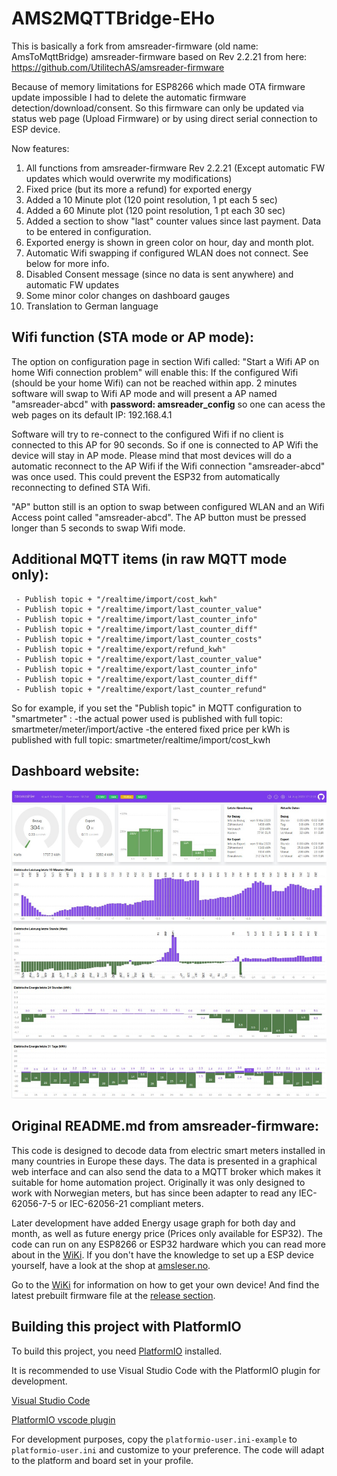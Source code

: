 # AMS2MQTTBridge-EHo
This is basically a fork from amsreader-firmware (old name: AmsToMqttBridge) amsreader-firmware based on Rev 2.2.21 from here: https://github.com/UtilitechAS/amsreader-firmware

Because of memory limitations for ESP8266 which made OTA firmware update impossible I had to delete the automatic firmware detection/download/consent. So this firmware can only be updated via status web page (Upload Firmware) or by using direct serial connection to ESP device.

Now features:
1) All functions from amsreader-firmware Rev 2.2.21 (Except automatic FW updates which would overwrite my modifications)
2) Fixed price (but its more a refund) for exported energy 
3) Added a 10 Minute plot (120 point resolution, 1 pt each 5 sec)
4) Added a 60 Minute plot (120 point resolution, 1 pt each 30 sec)
5) Added a section to show "last" counter values since last payment. Data to be entered in configuration.
6) Exported energy is shown in green color on hour, day and month plot.
7) Automatic Wifi swapping if configured WLAN does not connect. See below for more info.
8) Disabled Consent message (since no data is sent anywhere) and automatic FW updates
9) Some minor color changes on dashboard gauges
10) Translation to German language


## Wifi function (STA mode or AP mode):
The option on configuration page in section Wifi called:  "Start a Wifi AP on home Wifi connection problem" will enable this:
If the configured Wifi (should be your home Wifi) can not be reached within app. 2 minutes software will swap to Wifi AP mode and will present a AP named "amsreader-abcd" with **password: amsreader_config** so one can acess the web pages on its default IP: 192.168.4.1

Software will try to re-connect to the configured Wifi if no client is connected to this AP for 90 seconds. So if one is connected to AP Wifi the device will stay in AP mode. Please mind that most devices will do a automatic reconnect to the AP Wifi if the Wifi connection "amsreader-abcd" was once used. This could prevent the ESP32 from automatically reconnecting to defined STA Wifi.

"AP" button still is an option to swap between configured WLAN and an Wifi Access point called "amsreader-abcd". The AP button must be pressed longer than 5 seconds to swap Wifi mode.

## Additional MQTT items (in raw MQTT mode only):
	 - Publish topic + "/realtime/import/cost_kwh"
	 - Publish topic + "/realtime/import/last_counter_value"
	 - Publish topic + "/realtime/import/last_counter_info"
	 - Publish topic + "/realtime/import/last_counter_diff"
	 - Publish topic + "/realtime/import/last_counter_costs"
	 - Publish topic + "/realtime/export/refund_kwh"
	 - Publish topic + "/realtime/export/last_counter_value"
	 - Publish topic + "/realtime/export/last_counter_info"
	 - Publish topic + "/realtime/export/last_counter_diff"
	 - Publish topic + "/realtime/export/last_counter_refund"

So for example, if you set the "Publish topic" in MQTT configuration to "smartmeter" :
          -the actual power used is published with full topic: smartmeter/meter/import/active
          -the entered fixed price per kWh is published with full topic: smartmeter/realtime/import/cost_kwh
	  
## Dashboard website:

<img src="dashboard.png">

## Original README.md from amsreader-firmware:

This code is designed to decode data from electric smart meters installed in many countries in Europe these days. The data is presented in a graphical web interface and can also send the data to a MQTT broker which makes it suitable for home automation project. Originally it was only designed to work with Norwegian meters, but has since been adapter to read any IEC-62056-7-5 or IEC-62056-21 compliant meters.

Later development have added Energy usage graph for both day and month, as well as future energy price (Prices only  available for ESP32). The code can run on any ESP8266 or ESP32 hardware which you can read more about in the [WiKi](https://github.com/gskjold/AmsToMqttBridge/wiki). If you don't have the knowledge to set up a ESP device yourself, have a look at the shop at [amsleser.no](https://amsleser.no/).


Go to the [WiKi](https://github.com/gskjold/AmsToMqttBridge/wiki) for information on how to get your own device! And find the latest prebuilt firmware file at the [release section](https://github.com/gskjold/AmsToMqttBridge/releases).

## Building this project with PlatformIO
To build this project, you need [PlatformIO](https://platformio.org/) installed.

It is recommended to use Visual Studio Code with the PlatformIO plugin for development.

[Visual Studio Code](https://code.visualstudio.com/download)

[PlatformIO vscode plugin](https://platformio.org/install/ide?install=vscode)

For development purposes, copy the ```platformio-user.ini-example``` to ```platformio-user.ini``` and customize to your preference. The code will adapt to the platform and board set in your profile.
